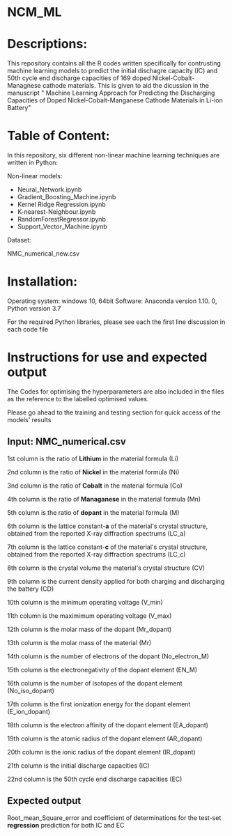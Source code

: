# NCM_ML

# Descriptions: 
This repository contains all the R codes written specifically for contrusting  machine learning models to predict the initial dischagre capacity (IC) and 50th cycle end discharge capacities of 169 doped Nickel-Cobalt-Managnese cathode materials. This is given to aid the dicussion in the manuscript " Machine Learning Approach for Predicting the Discharging Capacities of Doped Nickel-Cobalt-Manganese Cathode Materials in Li-ion Battery"

# Table of Content:
In this repository, six different non-linear machine learning techniques are written in Python:

Non-linear models:

- Neural_Network.ipynb
- Gradient_Boosting_Machine.ipynb
- Kernel Ridge Regression.ipynb
- K-nearest-Neighbour.ipynb
- RandomForestRegressor.ipynb
- Support_Vector_Machine.ipynb

Dataset:

NMC_numerical_new.csv

# Installation:

Operating system: windows 10, 64bit Software: Anaconda version 1.10. 0, Python version 3.7

For the required Python libraries, please see each the first line discussion in each code file


# Instructions for use and expected output

The Codes for optimising the hyperparameters are also included in the files as the reference to the labelled optimised values.

Please go ahead to the training and testing section for quick access of the models' results

## Input: NMC_numerical.csv

1st column is the ratio of **Lithium** in the material formula (Li)

2nd column is the ratio of **Nickel** in the material formula (Ni)

3nd column is the ratio of **Cobalt** in the material formula (Co)

4th column is the ratio of **Managanese** in the material formula (Mn)

5th column is the ratio of **dopant** in the material formula (M)

6th column is the lattice constant-**a** of the material's crystal structure, obtained from the reported X-ray diffraction spectrums (LC_a)

7th column is the lattice constant-**c** of the material's crystal structure, obtained from the reported X-ray diffraction spectrums (LC_c)

8th column is the crystal volume the material's crystal structure (CV)

9th column is the current density applied for both charging and discharging the battery (CD)

10th column is the minimum operating voltage (V_min)

11th column is the maximimum operating voltage (V_max)

12th column is the molar mass of the dopant (Mr_dopant)

13th column is the molar mass of the material (Mr)

14th column is the number of electrons of the dopant (No_electron_M)

15th column is the electronegativity of the dopant element (EN_M)

16th column is the number of isotopes of the dopant element (No_iso_dopant)

17th column is the first ionization energy for the dopant element (E_ion_dopant)

18th column is the electron affinity of the dopant element (EA_dopant)

19th column is the atomic radius of the dopant element (AR_dopant)

20th column is the ionic radius of the dopant element (IR_dopant)

21th column is the initial discharge capacities (IC)

22nd column is the 50th cycle end discharge capacities (EC)



## Expected output
Root_mean_Square_error and coefficient of determinations for the test-set **regression** prediction for both IC and EC


